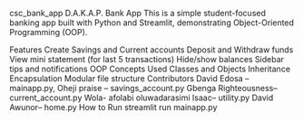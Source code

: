 csc_bank_app
D.A.K.A.P. Bank App
This is a simple student-focused banking app built with Python and Streamlit, demonstrating Object-Oriented Programming (OOP).

Features
Create Savings and Current accounts
Deposit and Withdraw funds
View mini statement (for last 5 transactions)
Hide/show balances
Sidebar tips and notifications
OOP Concepts Used
Classes and Objects
Inheritance
Encapsulation
Modular file structure
Contributors
David Edosa – mainapp.py,
Oheji praise – savings_account.py
Gbenga Righteousness– current_account.py
Wola- afolabi oluwadarasimi Isaac– utility.py
David Awunor– home.py
How to Run
streamlit run mainapp.py 

